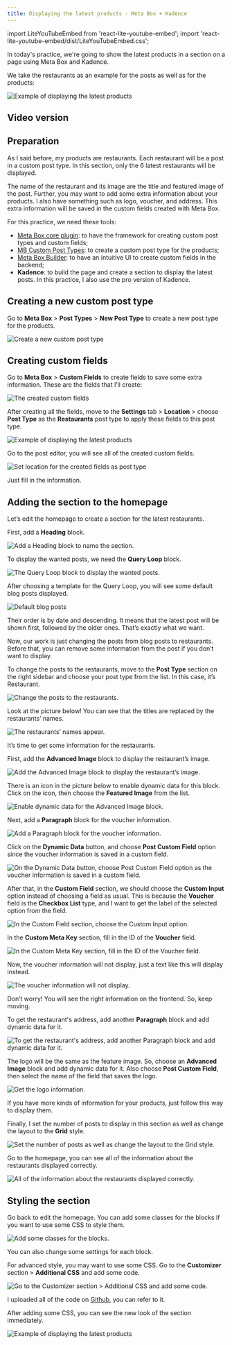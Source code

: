 ```yaml
---
title: Displaying the latest products - Meta Box + Kadence
---
```


import LiteYouTubeEmbed from 'react-lite-youtube-embed';
import 'react-lite-youtube-embed/dist/LiteYouTubeEmbed.css';

In today's practice, we're going to show the latest products in a section on a page using Meta Box and Kadence.

We take the restaurants as an example for the posts as well as for the products:

![Example of displaying the latest products](https://i.imgur.com/01E3Bmk.png)

## Video version

<LiteYouTubeEmbed id='jStMnLbfk-Q'/>

## Preparation

As I said before, my products are restaurants. Each restaurant will be a post in a custom post type. In this section, only the 6 latest restaurants will be displayed.

The name of the restaurant and its image are the title and featured image of the post. Further, you may want to add some extra information about your products. I also have something such as logo, voucher, and address. This extra information will be saved in the custom fields created with Meta Box.

For this practice, we need these tools:

* [Meta Box core plugin](https://wordpress.org/plugins/mb-custom-post-type/): to have the framework for creating custom post types and custom fields;
* [MB Custom Post Types](https://metabox.io/plugins/custom-post-type/): to create a custom post type for the products;
* [Meta Box Builder](https://metabox.io/plugins/meta-box-builder/): to have an intuitive UI to create custom fields in the backend;
* **Kadence**: to build the page and create a section to display the latest posts. In this practice, I also use the pro version of Kadence.

## Creating a new custom post type

Go to **Meta Box** > **Post Types** > **New Post Type** to create a new post type for the products.

![Create a new custom post type](https://i.imgur.com/pcT8HOJ.png)

## Creating custom fields

Go to **Meta Box** > **Custom Fields** to create fields to save some extra information. These are the fields that I’ll create:

![The created custom fields](https://i.imgur.com/adhttur.png)

After creating all the fields, move to the **Settings** tab > **Location** > choose **Post Type** as the **Restaurants** post type to apply these fields to this post type.

![Example of displaying the latest products](https://i.imgur.com/54ft9WW.png)

Go to the post editor, you will see all of the created custom fields.

![Set location for the created fields as post type](https://i.imgur.com/IAKTEc1.png)

Just fill in the information.

## Adding the section to the homepage

Let’s edit the homepage to create a section for the latest restaurants.

First, add a **Heading** block.

![Add a Heading block to name the section.](https://i.imgur.com/N11vyYC.png)

To display the wanted posts, we need the **Query Loop** block.

![The Query Loop block to display the wanted posts.](https://i.imgur.com/i8QsY97.png)

After choosing a template for the Query Loop, you will see some default blog posts displayed.

![Default blog posts](https://i.imgur.com/1Vu81kx.png)

Their order is by date and descending. It means that the latest post will be shown first, followed by the older ones. That’s exactly what we want.

Now, our work is just changing the posts from blog posts to restaurants. Before that, you can remove some information from the post if you don’t want to display.

To change the posts to the restaurants, move to the **Post Type** section on the right sidebar and choose your post type from the list. In this case, it’s Restaurant.

![Change the posts to the restaurants.](https://i.imgur.com/wvtBCyw.png)

Look at the picture below! You can see that the titles are replaced by the restaurants’ names.

![The restaurants’ names appear.](https://i.imgur.com/pQgpHD6.png)

It’s time to get some information for the restaurants.

First, add the **Advanced Image** block to display the restaurant’s image.

![Add the Advanced Image block to display the restaurant’s image.](https://i.imgur.com/rROhRIz.png)

There is an icon in the picture below to enable dynamic data for this block. Click on the icon, then choose the **Featured Image** from the list.

![Enable dynamic data for the Advanced Image block.](https://i.imgur.com/Va8AwRy.gif)

Next, add a **Paragraph** block for the voucher information.

![Add a Paragraph block for the voucher information.](https://i.imgur.com/ncKh6H3.png)

Click on the **Dynamic Data** button, and choose **Post Custom Field** option since the voucher information is saved in a custom field.

![On the Dynamic Data button, choose Post Custom Field option as the voucher information is saved in a custom field.](https://i.imgur.com/zcun9om.png)

After that, in the **Custom Field** section, we should choose the **Custom Input** option instead of choosing a field as usual. This is because the **Voucher** field is the **Checkbox List** type, and I want to get the label of the selected option from the field.

![In the Custom Field section, choose the Custom Input option.](https://i.imgur.com/D0lvNJh.png)

In the **Custom Meta Key** section, fill in the ID of the **Voucher** field.

![In the Custom Meta Key section, fill in the ID of the Voucher field.](https://i.imgur.com/sjDcUF3.png)

Now, the voucher information will not display, just a text like this will display instead.

![The voucher information will not display.](https://i.imgur.com/EQ3VxZa.png)

Don’t worry! You will see the right information on the frontend. So, keep moving.

To get the restaurant's address, add another **Paragraph** block and add dynamic data for it.

![To get the restaurant's address, add another Paragraph block and add dynamic data for it.](https://i.imgur.com/niwXUZh.gif)

The logo will be the same as the feature image. So, choose an **Advanced Image** block and add dynamic data for it. Also choose **Post Custom Field**, then select the name of the field that saves the logo.

![Get the logo information.](https://i.imgur.com/fbe1qGo.gif)

If you have more kinds of information for your products, just follow this way to display them.

Finally, I set the number of posts to display in this section as well as change the layout to the **Grid** style.

![Set the number of posts as well as change the layout to the Grid style.](https://i.imgur.com/DESNmos.png)

Go to the homepage, you can see all of the information about the restaurants displayed correctly.

![All of the information about the restaurants displayed correctly.](https://i.imgur.com/EYqkotZ.png)

## Styling the section

Go back to edit the homepage. You can add some classes for the blocks if you want to use some CSS to style them.

![Add some classes for the blocks.](https://i.imgur.com/lvFxvCm.png)

You can also change some settings for each block.

For advanced style, you may want to use some CSS. Go to the **Customizer** section > **Additional CSS** and add some code.

![Go to the Customizer section > Additional CSS and add some code.](https://i.imgur.com/9fjCotG.png)

I uploaded all of the code on [Github](https://github.com/wpmetabox/tutorials/blob/master/display-the-latest-products-with-Kadence/custom.css), you can refer to it.

After adding some CSS, you can see the new look of the section immediately.

![Example of displaying the latest products](https://i.imgur.com/01E3Bmk.png)
